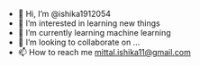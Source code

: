 - 👋 Hi, I’m @ishika1912054
- 👀 I’m interested in learning new things
- 🌱 I’m currently learning machine learning
- 💞️ I’m looking to collaborate on ...
- 📫 How to reach me mittal.ishika11@gmail.com

<!---
ishika1912054/ishika1912054 is a ✨ special ✨ repository because its `README.md` (this file) appears on your GitHub profile.
You can click the Preview link to take a look at your changes.
--->
